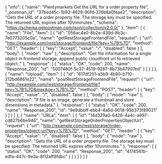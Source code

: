 {
  "info": {
    "name": "Plentymarkets Get the URL for a order property file",
    "_postman_id": "37bed45c-1b93-4629-90fd-276b8a0feae2",
    "description": "Gets the URL of a order property file. The storage key must be specified. The returned URL expires after 10\nminutes.",
    "schema": "https://schema.getpostman.com/json/collection/v2.0.0/"
  },
  "item": [
    {
      "name": "File",
      "item": [
        {
          "id": "056ac4e0-8b2e-439d-8b3c-7e0773205c0a",
          "name": "getRestStorageFrontendFile",
          "request": {
            "url": "http://example.com/rest/storage/frontend/file?key=%7B%7D",
            "method": "GET",
            "header": [
              {
                "key": "Accept",
                "value": "*/*",
                "disabled": false
              }
            ],
            "body": {
              "mode": "raw"
            },
            "description": "Get file information for a single object in frontend storage. append public cloudfront url to retrieved object.."
          },
          "response": [
            {
              "status": "OK",
              "code": 200,
              "name": "Response_200",
              "id": "5007480f-5c37-4519-9287-8b73b47907ed"
            }
          ]
        }
      ]
    },
    {
      "name": "Upload",
      "item": [
        {
          "id": "617df201-a5b9-4b90-b710-212bd6861e22",
          "name": "postRestStorageFrontendFile",
          "request": {
            "url": "http://example.com/rest/storage/frontend/file?key=%7B%7D&maxAge=%7B%7D",
            "method": "POST",
            "header": [
              {
                "key": "Accept",
                "value": "*/*",
                "disabled": false
              }
            ],
            "body": {
              "mode": "raw"
            },
            "description": "If file is an image, generate a thumbnail and store dimensions in metadata."
          },
          "response": [
            {
              "status": "OK",
              "code": 200,
              "name": "Response_200",
              "id": "9e9dbbff-ebb4-4a6d-9018-95b373f89021"
            }
          ]
        }
      ]
    },
    {
      "name": "URLa",
      "item": [
        {
          "id": "14d329a0-6426-4a4c-a997-cd627b6be946",
          "name": "getRestStorageOrderPropertiesObjectUrl",
          "request": {
            "url": "http://example.com/rest/storage/order-properties/object-url?key=%7B%7D",
            "method": "GET",
            "header": [
              {
                "key": "Accept",
                "value": "*/*",
                "disabled": false
              }
            ],
            "body": {
              "mode": "raw"
            },
            "description": "Gets the URL of a order property file. The storage key must be specified. The returned URL expires after 10\nminutes."
          },
          "response": [
            {
              "status": "OK",
              "code": 200,
              "name": "Response_200",
              "id": "4174541b-edfa-447c-9e3a-8f12aff8fdbc"
            }
          ]
        }
      ]
    }
  ]
}